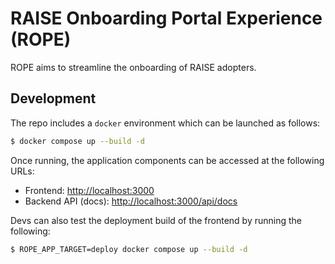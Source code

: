 # RAISE Onboarding Portal Experience (ROPE)

ROPE aims to streamline the onboarding of RAISE adopters.

## Development

The repo includes a `docker` environment which can be launched as follows:

```bash
$ docker compose up --build -d
```

Once running, the application components can be accessed at the following URLs:

* Frontend: [http://localhost:3000](http://localhost:3000)
* Backend API (docs): [http://localhost:3000/api/docs](http://localhost:3000/api/docs)

Devs can also test the deployment build of the frontend by running the following:

```bash
$ ROPE_APP_TARGET=deploy docker compose up --build -d
```
